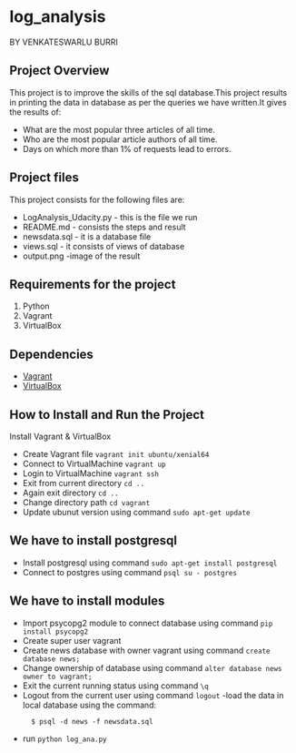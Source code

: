 # log_analysis
BY VENKATESWARLU BURRI
## Project Overview
This project is to improve the skills of the sql database.This project results in printing the data in database as per the queries we have written.It gives the results of:
- What are the most popular three articles of all time.
- Who are the most popular article authors of all time.
- Days on which more than 1% of requests lead to errors.
## Project files

This project consists for the following files are:

- LogAnalysis_Udacity.py - this is the file we run
- README.md - consists the steps and result
- newsdata.sql -  it is a database file
- views.sql - it consists of views of database
- output.png -image of the result
## Requirements for the project
1. Python
2. Vagrant
3. VirtualBox
## Dependencies
- [Vagrant](https://www.vagrantup.com/)
- [VirtualBox](https://www.virtualbox.org/wiki/Downloads)
## How to Install and Run the Project
Install Vagrant & VirtualBox
- Create Vagrant file `vagrant init ubuntu/xenial64`
- Connect to VirtualMachine `vagrant up`
- Login to VirtualMachine `vagrant ssh`
- Exit from current directory  `cd ..`
- Again exit directory `cd ..`
- Change directory path `cd vagrant`
- Update ubunut version using command `sudo apt-get update`
## We have to install postgresql
- Install postgresql using command `sudo apt-get install postgresql`
- Connect to postgres using command `psql su - postgres`
## We have to install modules
- Import psycopg2 module to connect database using command `pip install psycopg2`
- Create super user vagrant
- Create news database with owner vagrant using command `create database news;`
- Change ownership of database using command `alter database news owner to vagrant;`
- Exit the current running status using command `\q`
- Logout from the current user using command `logout`
-load the data in local database using the command:
  ```
    $ psql -d news -f newsdata.sql
  ```
- run `python log_ana.py`
